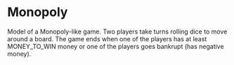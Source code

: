 # Monopoly
Model of a Monopoly-like game. Two players take turns rolling dice to move around a board. The game ends when one of the players has at least MONEY_TO_WIN money or one of the players goes bankrupt (has negative money).
